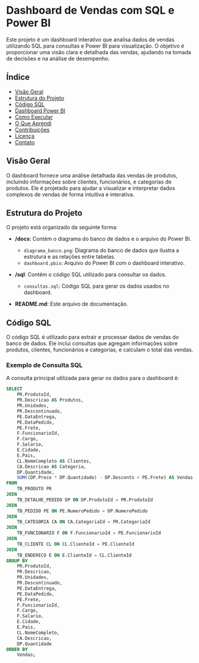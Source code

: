 # Dashboard de Vendas com SQL e Power BI

Este projeto é um dashboard interativo que analisa dados de vendas utilizando SQL para consultas e Power BI para visualização. O objetivo é proporcionar uma visão clara e detalhada das vendas, ajudando na tomada de decisões e na análise de desempenho.

## Índice

- [Visão Geral](#visão-geral)
- [Estrutura do Projeto](#estrutura-do-projeto)
- [Código SQL](#código-sql)
- [Dashboard Power BI](#dashboard-power-bi)
- [Como Executar](#como-executar)
- [O Que Aprendi](#o-que-aprendi)
- [Contribuições](#contribuições)
- [Licença](#licença)
- [Contato](#contato)

## Visão Geral

O dashboard fornece uma análise detalhada das vendas de produtos, incluindo informações sobre clientes, funcionários, e categorias de produtos. Ele é projetado para ajudar a visualizar e interpretar dados complexos de vendas de forma intuitiva e interativa.

## Estrutura do Projeto

O projeto está organizado da seguinte forma:

- **/docs**: Contém o diagrama do banco de dados e o arquivo do Power BI.
  - `diagrama_banco.png`: Diagrama do banco de dados que ilustra a estrutura e as relações entre tabelas.
  - `dashboard.pbix`: Arquivo do Power BI com o dashboard interativo.

- **/sql**: Contém o código SQL utilizado para consultar os dados.
  - `consultas.sql`: Código SQL para gerar os dados usados no dashboard.

- **README.md**: Este arquivo de documentação.

## Código SQL

O código SQL é utilizado para extrair e processar dados de vendas do banco de dados. Ele inclui consultas que agregam informações sobre produtos, clientes, funcionários e categorias, e calculam o total das vendas. 

### Exemplo de Consulta SQL

A consulta principal utilizada para gerar os dados para o dashboard é:

```sql
SELECT
    PR.ProdutoId,
    PR.Descricao AS Produtos,
    PR.Unidades,
    PR.Descontinuado,
    PE.DataEntrega,
    PE.DataPedido,
    PE.Frete,
    F.FuncionarioId,
    F.Cargo,
    F.Salario,
    E.Cidade,
    E.Pais,
    CL.NomeCompleto AS Clientes,
    CA.Descricao AS Categoria,
    DP.Quantidade,
    SUM((DP.Preco * DP.Quantidade) - DP.Desconto + PE.Frete) AS Vendas
FROM
    TB_PRODUTO PR
JOIN
    TB_DETALHE_PEDIDO DP ON DP.ProdutoId = PR.ProdutoId
JOIN
    TB_PEDIDO PE ON PE.NumeroPedido = DP.NumeroPedido
JOIN
    TB_CATEGORIA CA ON CA.CategoriaId = PR.CategoriaId
JOIN
    TB_FUNCIONARIO F ON F.FuncionarioId = PE.FuncionarioId
JOIN
    TB_CLIENTE CL ON CL.ClienteId = PE.ClienteId
JOIN
    TB_ENDERECO E ON E.ClienteId = CL.ClienteId
GROUP BY
    PR.ProdutoId,
    PR.Descricao,
    PR.Unidades,
    PR.Descontinuado,
    PE.DataEntrega,
    PE.DataPedido,
    PE.Frete,
    F.FuncionarioId,
    F.Cargo,
    F.Salario,
    E.Cidade,
    E.Pais,
    CL.NomeCompleto,
    CA.Descricao,
    DP.Quantidade
ORDER BY
    Vendas;
